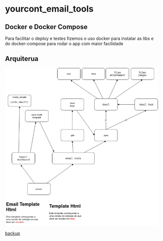 # yourcont_email_tools

## Docker e Docker Compose
Para facilitar o deploy e testes fizemos o uso docker para instalar as libs
e do docker-compose para rodar o app com maior facilidade

## Arquiterua
![alt text](docs/email.png "arch")

[backup](docs/backup.md)